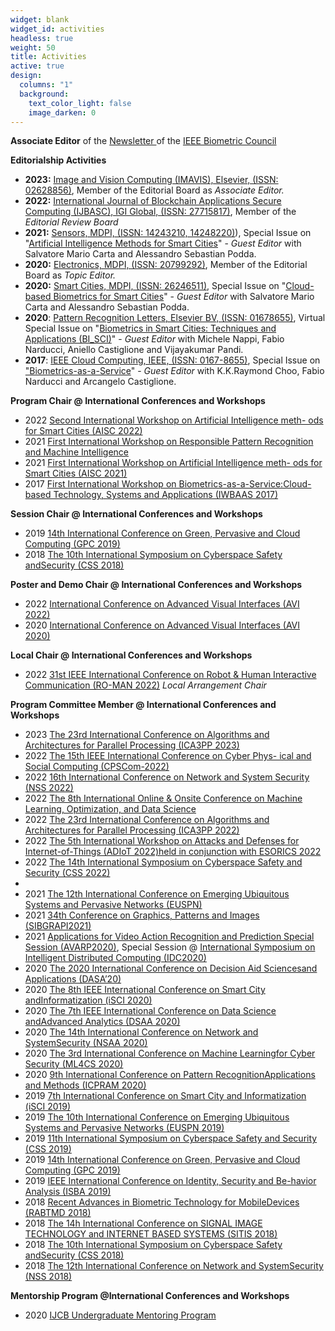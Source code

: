 ```yaml
---
widget: blank
widget_id: activities
headless: true
weight: 50
title: Activities
active: true
design:
  columns: "1"
  background:
    text_color_light: false
    image_darken: 0
---
```

**Associate Editor** of the [Newsletter ](https://ieee-biometrics.org/index.php/publications/newsletter)of the [IEEE Biometric Council](https://ieee-biometrics.org/)

**Editorialship Activities**

* **2023:** [Image and Vision Computing (IMAVIS), Elsevier, (ISSN: 02628856)](https://www.sciencedirect.com/journal/image-and-vision-computing/about/editorial-board), Member of the Editorial Board as *Associate Editor.*
* **2022:** [International Journal of Blockchain Applications Secure Computing (IJBASC), IGI Global, (ISSN: 27715817)](https://www.igi-global.com/journal/international-journal-blockchain-applications-secure/290373), Member of the *Editorial Review Board*
* **2021:** [Sensors, MDPI, (ISSN: 14243210, 14248220)](https://www.mdpi.com/journal/sensors)), Special Issue on "[Artificial Intelligence Methods for Smart Cities](https://www.mdpi.com/journal/sensors/special_issues/Intelligence_Smart_Cities)" - *Guest Editor*  with Salvatore Mario Carta and Alessandro Sebastian Podda.
* **2020:** [Electronics, MDPI, (ISSN: 20799292)](https://www.mdpi.com/journal/electronics), Member of the Editorial Board as *Topic Editor.*
* **2020:** [Smart Cities, MDPI, (ISSN: 26246511)](https://www.mdpi.com/journal/smartcities), Special Issue on "[Cloud-based Biometrics for Smart Cities](https://www.mdpi.com/journal/smartcities/special_issues/Cloud_Based_Biometrics_Smart_Cities)" - *Guest Editor*  with Salvatore Mario Carta and Alessandro Sebastian Podda.
* **2020**: [Pattern Recognition Letters, Elsevier BV, (ISSN: 01678655)](https://www.journals.elsevier.com/pattern-recognition-letters/), Virtual Special Issue on "[Biometrics in Smart Cities: Techniques and Applications (BI_SCI)](https://www.guide2research.com/special-issue/call-for-paper-virtual-special-issue-biometrics-in-smart-cities-techniques-and-applications-bi_sci)" - *Guest Editor*  with Michele Nappi, Fabio Narducci, Aniello Castiglione and Vijayakumar Pandi.
* **2017**: [IEEE Cloud Computing, IEEE, (ISSN: 0167-8655)](https://cloudcomputing.ieee.org), Special Issue on ["Biometrics-as-a-Service](https://www.computer.org/csdl/magazine/cd/2018/04/mcd2018040033/13rRUxjyX9h)" - *Guest Editor*  with K.K.Raymond Choo, Fabio Narducci and Arcangelo Castiglione.

**Program Chair @ International Conferences and Workshops**

* 2022 [Second International Workshop on Artificial Intelligence meth- ods for Smart Cities (AISC 2022)](https://aibd.unica.it/aisc/)
* 2021 [First International Workshop on Responsible Pattern Recognition and Machine Intelligence](https://rprmiworkshop.github.io/iccv2021/)
* 2021 [First International Workshop on Artificial Intelligence meth- ods for Smart Cities (AISC 2021)](https://aibd.unica.it/aisc/2021)
* 2017 [First International Workshop on Biometrics-as-a-Service:Cloud-based Technology, Systems and Applications (IWBAAS 2017)](http://www.biplab.unisa.it/iwbaas/)

**Session Chair @ International Conferences and Workshops**

* 2019 [14th International Conference on Green, Pervasive and Cloud Computing (GPC 2019)](https://www.gpc2019.facom.ufu.br)
* 2018 [The 10th International Symposium on Cyberspace Safety andSecurity (CSS 2018)](http://css2018.di.unisa.it)

**Poster and Demo Chair @ International Conferences and Workshops**

* 2022 [International Conference on Advanced Visual Interfaces (AVI 2022)](https://sites.google.com/di.uniroma1.it/avi2022/)
* 2020 [International Conference on Advanced Visual Interfaces (AVI 2020)](https://sites.google.com/unisa.it/avi2020/)

**Local Chair @ International Conferences and Workshops**

* 2022 [31st IEEE International Conference on Robot & Human Interactive Communication (RO-MAN 2022)](http://www.ro-man2022.org) *Local Arrangement Chair*

**Program Committee Member @ International Conferences and Workshops**

* 2023 [The 23rd International Conference on Algorithms and Architectures for Parallel Processing (ICA3PP 2023)](http://tjutanklab.com/ica3pp2023/home.html)
* 2022 [The 15th IEEE International Conference on Cyber Phys- ical and Social Computing (CPSCom-2022)](http://ieee-cybermatics.org/2022/cpscom/)
* 2022 [16th International Conference on Network and System Security (NSS 2022)](http://nsclab.org/nss2022/index.html)
* 2022 [The 8th International Online & Onsite Conference on Machine Learning, Optimization, and Data Science](https://lod2022.icas.cc)
* 2022 [The 23rd International Conference on Algorithms and Architectures for Parallel Processing (ICA3PP 2022)](https://ica3pp2022.compute.dtu.dk)
* 2022 [The 5th International Workshop on Attacks and Defenses for Internet-of-Things (ADIoT 2022)held in conjunction with ESORICS 2022](https://adiot.compute.dtu.dk/2022/) 
* 2022 [The 14th International Symposium on Cyberspace Safety and Security (CSS 2022)](https://css2022.xidian.edu.cn)
* 
* 2021 [The 12th International Conference on Emerging Ubiquitous Systems and Pervasive Networks (EUSPN)](http://cs-conferences.acadiau.ca/euspn-21/)
* 2021 [34th Conference on Graphics, Patterns and Images (SIBGRAPI2021)](https://www.inf.ufrgs.br/sibgrapi2021/)
* 2021 [Applications for Video Action Recognition and Prediction Special Session (AVARP2020)](http://idc2020.unirc.it/stAVARP.html), Special Session @ [International Symposium on Intelligent Distributed Computing (IDC2020)](http://idc2020.unirc.it)
* 2020 [The 2020 International Conference on Decision Aid Sciencesand Applications (DASA’20)](http://dasa20.uob.edu.bh)
* 2020 [The 8th IEEE International Conference on Smart City andInformatization (iSCI 2020)](http://www.isci-conf.org/iSCI2020/)
* 2020 [The 7th IEEE International Conference on Data Science andAdvanced Analytics (DSAA 2020)](http://dsaa2020.dsaa.co)
* 2020 [The 14th International Conference on Network and SystemSecurity (NSAA 2020)](http://nsclab.org/nss2020/)
* 2020 [The 3rd International Conference on Machine Learningfor Cyber Security (ML4CS 2020)](http://nsclab.org/ml4cs2020/)
* 2020 [9th International Conference on Pattern RecognitionApplications and Methods (ICPRAM 2020)](http://www.icpram.org/?y=2020)
* 2019 [7th International Conference on Smart City and Informatization (iSCI 2019)](http://www.isci-conf.org/iSCI2019/)
* 2019 [The 10th International Conference on Emerging Ubiquitous Systems and Pervasive Networks (EUSPN 2019)](http://cs-conferences.acadiau.ca/euspn-19/)
* 2019 [11th International Symposium on Cyberspace Safety and Security (CSS 2019)](http://nsclab.org/css2019/)
* 2019 [14th International Conference on Green, Pervasive and Cloud Computing (GPC 2019)](https://www.gpc2019.facom.ufu.br)
* 2019 [IEEE International Conference on Identity, Security and Be-havior Analysis (ISBA 2019)](https://www.idrbt.ac.in//ISBA/index.html)
* 2018 [Recent Advances in Biometric Technology for MobileDevices (RABTMD 2018)](https://sites.google.com/site/rabtmd2018/)
* 2018 [The 14h International Conference on SIGNAL IMAGE TECHNOLOGY and INTERNET BASED SYSTEMS (SITIS 2018)](http://www.sitis-conf.org/past-conferences/www.sitis-conf.org-2018/index.php.html)
* 2018 [The 10th International Symposium on Cyberspace Safety andSecurity (CSS 2018)](http://css2018.di.unisa.it)
* 2018 [The 12th International Conference on Network and SystemSecurity (NSS 2018)](http://www4.comp.polyu.edu.hk/~nss2018/)

**Mentorship Program @International Conferences and Workshops**

* 2020 [IJCB Undergraduate Mentoring Program](https://ieee-biometrics.org/ijcb2020/studentparticipation.html)

